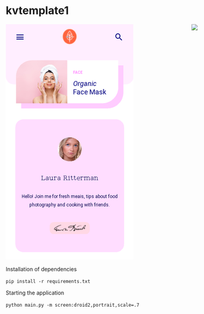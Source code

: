# kvtemplate1

<img align="right" src="https://visitor-badge.laobi.icu/badge?page_id=elydev01.kvtemplate1">

![](assets/screen.png)


Installation of dependencies

`pip install -r requirements.txt`

Starting the application

`python main.py -m screen:droid2,portrait,scale=.7`
